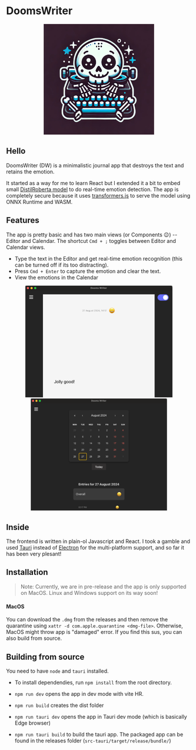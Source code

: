 # DoomsWriter

<div style="text-align: center;">
  <img src="src/assets/dw_logo.png" alt="DoomsWriter Logo" width="300"/>
</div>

## Hello

DoomsWriter (DW) is a minimalistic journal app that destroys the text and retains the emotion.

It started as a way for me to learn React but I extended it a bit to embed small [DistilRoberta model](https://huggingface.co/j-hartmann/emotion-english-distilroberta-base) to do real-time emotion detection. The app is completely secure because it uses [transformers.js](https://huggingface.co/docs/transformers.js/index) to serve the model using ONNX Runtime and WASM.


## Features

The app is pretty basic and has two main views (or Components 😉️) -- Editor and Calendar. The shortcut `Cmd + ;` toggles between Editor and Calendar views.

- Type the text in the Editor and get real-time emotion recognition (this can be turned off if its too distracting).
- Press `Cmd + Enter` to capture the emotion and clear the text.
- View the emotions in the Calendar

<p align="center">
  <img src="src/assets/editor-screenshot.png" alt="alt text" width="400"/>
  <img src="src/assets/calendar-screenshot.png" alt="alt text" width="370"/>
</p>

## Inside

The frontend is written in plain-ol Javascript and React. I took a gamble and used [Tauri](https://tauri.app/) instead of [Electron](https://josephg.com/blog/electron-is-flash-for-the-desktop/) for the multi-platform support, and so far it has been very plesant!

## Installation

> Note: Currently, we are in pre-release and the app is only supported on MacOS. Linux and Windows support on its way soon!

#### MacOS

You can download the `.dmg` from the releases and then remove the quarantine using `xattr -d com.apple.quarantine <dmg-file>`. Otherwise, MacOS might throw app is "damaged" error. If you find this sus, you can also build from source.

## Building from source

You need to have `node` and `tauri` installed.

- To install dependendies, run `npm install` from the root directory.

- `npm run dev` opens the app in dev mode with vite HR.
- `npm run build` creates the dist folder
- `npm run tauri dev` opens the app in Tauri dev mode (which is basically Edge browser)
- `npm run tauri build` to build the tauri app. The packaged app can be found in the releases folder (`src-tauri/target/release/bundle/`)

